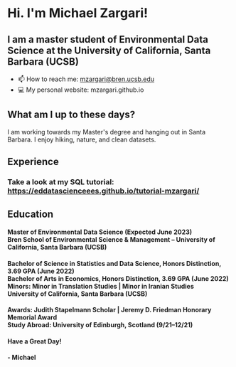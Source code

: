 # Hi. I'm Michael Zargari!

## I am a master student of Environmental Data Science at the University of California, Santa Barbara (UCSB)

- 📫 How to reach me: mzargari@bren.ucsb.edu
- 💻 My personal website: mzargari.github.io

## What am I up to these days?
I am working towards my Master's degree and hanging out in Santa Barbara. I enjoy hiking, nature, and clean datasets.


## Experience
### Take a look at my SQL tutorial: https://eddatascienceees.github.io/tutorial-mzargari/

## Education
#### Master of Environmental Data Science (Expected June 2023) <br /> Bren School of Environmental Science & Management – University of California, Santa Barbara (UCSB)

#### Bachelor of Science in Statistics and Data Science, Honors Distinction, 3.69 GPA (June 2022)<br /> Bachelor of Arts in Economics, Honors Distinction, 3.69 GPA (June 2022)<br /> Minors: Minor in Translation Studies | Minor in Iranian Studies <br /> University of California, Santa Barbara (UCSB)

#### Awards: Judith Stapelmann Scholar | Jeremy D. Friedman Honorary Memorial Award <br /> Study Abroad: University of Edinburgh, Scotland (9/21–12/21)



#### Have a Great Day!

#### - Michael
